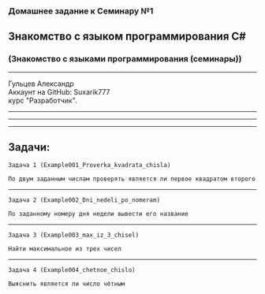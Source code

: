 ### Домашнее задание к Семинару №1
## Знакомство с языком программирования С#
### (Знакомство с языками программирования (семинары))
---
Гульцев Александр  
Аккаунт на GitHub: Suxarik777  
курс "Разработчик".

---
---
---
## Задачи:

    Задача 1 (Example001_Proverka_kvadrata_chisla) 

    По двум заданным числам проверять является ли первое квадратом второго

---

    Задача 2 (Example002_Dni_nedeli_po_nomeram) 

    По заданному номеру дня недели вывести его название

---

    Задача 3 (Example003_max_iz_3_chisel) 

    Найти максимальное из трех чисел

---

    Задача 4 (Example004_chetnoe_chislo) 

    Выяснить является ли число чётным
